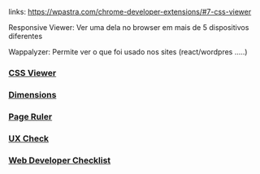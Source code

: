 links: https://wpastra.com/chrome-developer-extensions/#7-css-viewer



Responsive Viewer: Ver uma dela no browser em mais de 5 dispositivos diferentes

Wappalyzer: Permite ver o que foi usado nos sites (react/wordpres .....)



###  [CSS Viewer](https://chrome.google.com/webstore/detail/cssviewer/ggfgijbpiheegefliciemofobhmofgce)

### [Dimensions](https://chrome.google.com/webstore/detail/dimensions/baocaagndhipibgklemoalmkljaimfdj)



### [Page Ruler](https://chrome.google.com/webstore/detail/page-ruler/idhjfgkakeliobkfbijghiaklmiaheag?hl=en)





### [UX Check](https://chrome.google.com/webstore/detail/ux-check/giekhiebdpmljgchjojblnekkcgpdobp)



### [Web Developer Checklist](https://chrome.google.com/webstore/detail/web-developer-checklist/iahamcpedabephpcgkeikbclmaljebjp?hl=en)